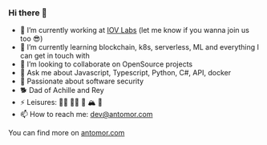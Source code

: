 <!--
**antomor/antomor** is a ✨ _special_ ✨ repository because its `README.md` (this file) appears on your GitHub profile.

Here are some ideas to get you started:

- 🔭 I’m currently working on ...
- 🌱 I’m currently learning ...
- 👯 I’m looking to collaborate on ...
- 🤔 I’m looking for help with ...
- 💬 Ask me about ...
- 📫 How to reach me: ...
- 😄 Pronouns: ...
- ⚡ Fun fact: ...
-->
### Hi there 👋

- 🔭 I’m currently working at [IOV Labs](https://www.iovlabs.org/) (let me know if you wanna join us too 😎)
- 🌱 I’m currently learning blockchain, k8s, serverless, ML and everything I can get in touch with
- 👯 I’m looking to collaborate on OpenSource projects
- 💬 Ask me about Javascript, Typescript, Python, C#, API, docker
- 🔐 Passionate about software security
- 🐕 Dad of Achille and Rey
- ⚡ Leisures: 🏃‍♂️ 🧘‍♂️ 🥊 🏔 📖
- 📫 How to reach me: dev@antomor.com

You can find more on [antomor.com](https://antomor.com)
